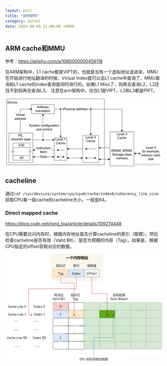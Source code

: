 ```yaml
---
layout: post
title: "ARM架构"
category: kernel
date: 2024-08-06 21:00:00 +0800
---
```


## ARM cache和MMU

参考：<https://aijishu.com/a/1060000000456118>

在ARM架构中，L1 cache都是VIPT的，也就是当有一个虚拟地址送进来，MMU在开始进行地址翻译的时候，Virtual Index就可以去L1 cache中查询了，MMU查询和L1 cache的index查询是同时进行的。如果L1 Miss了，则再去查询L2，L2还找不到则再去查询L3。 注意在arm架构中，仅仅L1是VIPT，L2和L3都是PIPT。

<img src="https://github.com/Geass-LL/draw/raw/master/github-io/ARM-cache-MMU.png" style="zoom:50%" />

## cacheline

通过`cat /sys/devices/system/cpu/cpu0/cache/index0/coherency_line_size`获取CPU某一级cache的cacheline大小。一般是64。

### Direct mapped cache

<https://blog.csdn.net/rong_toa/article/details/109274448>

在CPU需要访问内存时，根据内存地址首先计算cacheline的索引（取模），然后检查cacheline是否有效（Valid Bit）、是否为预期的内存（Tag）。如果是，根据CPU指定的offset获取对应的数据。

<img src="https://github.com/Geass-LL/draw/raw/master/github-io/direct-mapped-cache.png" style="zoom:50%" />
